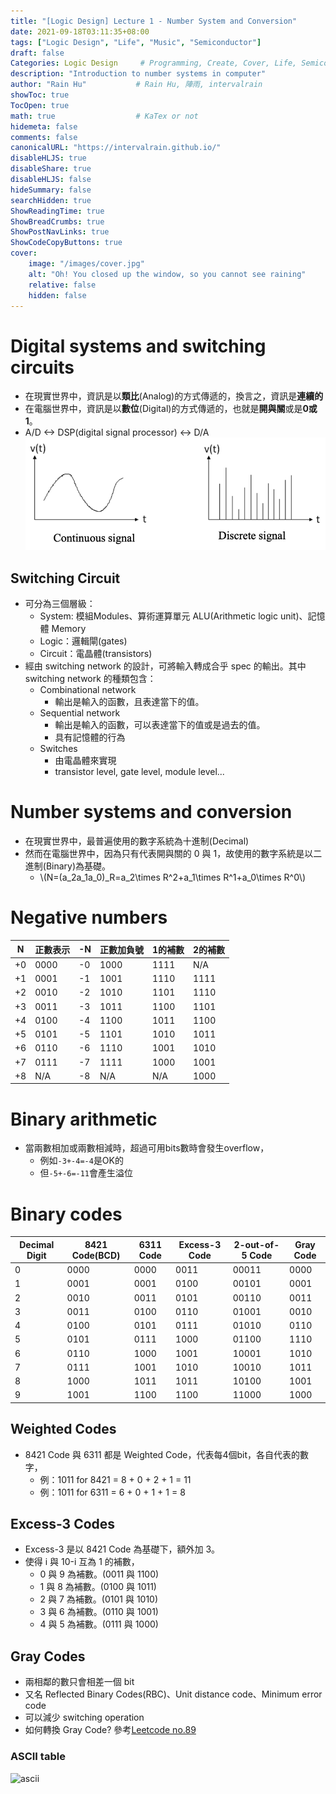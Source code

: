 ```yaml
---
title: "[Logic Design] Lecture 1 - Number System and Conversion"
date: 2021-09-18T03:11:35+08:00
tags: ["Logic Design", "Life", "Music", "Semiconductor"]
draft: false
Categories: Logic Design     # Programming, Create, Cover, Life, Semiconductor, Leetcode, Daily
description: "Introduction to number systems in computer"
author: "Rain Hu"           # Rain Hu, 陣雨, intervalrain
showToc: true
TocOpen: true
math: true                  # KaTex or not
hidemeta: false
comments: false
canonicalURL: "https://intervalrain.github.io/"
disableHLJS: true
disableShare: true
disableHLJS: false
hideSummary: false
searchHidden: true
ShowReadingTime: true
ShowBreadCrumbs: true
ShowPostNavLinks: true
ShowCodeCopyButtons: true
cover:
    image: "/images/cover.jpg"
    alt: "Oh! You closed up the window, so you cannot see raining"
    relative: false
    hidden: false
---
```

# Digital systems and switching circuits
+ 在現實世界中，資訊是以**類比**(Analog)的方式傳遞的，換言之，資訊是**連續的**
+ 在電腦世界中，資訊是以**數位**(Digital)的方式傳遞的，也就是**開與關**或是**0或1**。
+ A/D <-> DSP(digital signal processor) <-> D/A
![sign](/images/sign.png)
## Switching Circuit
+ 可分為三個層級：
  + System: 模組Modules、算術運算單元 ALU(Arithmetic logic unit)、記憶體 Memory
  + Logic：邏輯閘(gates)
  + Circuit：電晶體(transistors)
+ 經由 switching network 的設計，可將輸入轉成合乎 spec 的輸出。其中 switching network 的種類包含：
  + Combinational network
    + 輸出是輸入的函數，且表達當下的值。
  + Sequential network
    + 輸出是輸入的函數，可以表達當下的值或是過去的值。
    + 具有記憶體的行為
  + Switches
    + 由電晶體來實現
    + transistor level, gate level, module level...

# Number systems and conversion
+ 在現實世界中，最普遍使用的數字系統為十進制(Decimal)
+ 然而在電腦世界中，因為只有代表開與關的 0 與 1，故使用的數字系統是以二進制(Binary)為基礎。
   + \\(N=(a_2a_1a_0)_R=a_2\times R^2+a_1\times R^1+a_0\times R^0\\)
# Negative numbers
|N|正數表示|-N|正數加負號|1的補數|2的補數|
|---|---|---|---|---|----|
|+0|0000|-0|1000|1111|N/A |
|+1|0001|-1|1001|1110|1111|
|+2|0010|-2|1010|1101|1110|
|+3|0011|-3|1011|1100|1101|
|+4|0100|-4|1100|1011|1100|
|+5|0101|-5|1101|1010|1011|
|+6|0110|-6|1110|1001|1010|
|+7|0111|-7|1111|1000|1001|
|+8|N/A |-8|N/A |N/A |1000|

# Binary arithmetic
+ 當兩數相加或兩數相減時，超過可用bits數時會發生overflow，
  + 例如`-3+-4=-4`是OK的
  + 但`-5+-6=-11`會產生溢位
# Binary codes
|Decimal Digit|8421 Code(BCD)|6311 Code|Excess-3 Code|2-out-of-5 Code|Gray Code|
|---|---|---|---|---|----|
|0|0000|0000|0011|00011|0000|
|1|0001|0001|0100|00101|0001|
|2|0010|0011|0101|00110|0011|
|3|0011|0100|0110|01001|0010|
|4|0100|0101|0111|01010|0110|
|5|0101|0111|1000|01100|1110|
|6|0110|1000|1001|10001|1010|
|7|0111|1001|1010|10010|1011|
|8|1000|1011|1011|10100|1001|
|9|1001|1100|1100|11000|1000|
## Weighted Codes
+ 8421 Code 與 6311 都是 Weighted Code，代表每4個bit，各自代表的數字，
  + 例：1011 for 8421 = 8 + 0 + 2 + 1 = 11
  + 例：1011 for 6311 = 6 + 0 + 1 + 1 = 8
## Excess-3 Codes
+ Excess-3 是以 8421 Code 為基礎下，額外加 3。
+ 使得 i 與 10-i 互為 1 的補數，
  + 0 與 9 為補數。(0011 與 1100)
  + 1 與 8 為補數。(0100 與 1011)
  + 2 與 7 為補數。(0101 與 1010)
  + 3 與 6 為補數。(0110 與 1001)
  + 4 與 5 為補數。(0111 與 1000)
## Gray Codes
+ 兩相鄰的數只會相差一個 bit
+ 又名 Reflected Binary Codes(RBC)、Unit distance code、Minimum error code
+ 可以減少 switching operation
+ 如何轉換 Gray Code? 參考[Leetcode no.89](https://github.com/intervalrain/leetcode/blob/master/src/main/java/com/rainhu/n89_GrayCode.java)
### ASCII table
![ascii](/iamges/ascii.png)